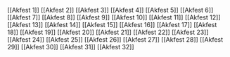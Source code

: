 [[Akfest 1]]
[[Akfest 2]]
[[Akfest 3]]
[[Akfest 4]]
[[Akfest 5]]
[[Akfest 6]]
[[Akfest 7]]
[[Akfest 8]]
[[Akfest 9]]
[[Akfest 10]]
[[Akfest 11]]
[[Akfest 12]]
[[Akfest 13]]
[[Akfest 14]]
[[Akfest 15]]
[[Akfest 16]]
[[Akfest 17]]
[[Akfest 18]]
[[Akfest 19]]
[[Akfest 20]]
[[Akfest 21]]
[[Akfest 22]]
[[Akfest 23]]
[[Akfest 24]]
[[Akfest 25]]
[[Akfest 26]]
[[Akfest 27]]
[[Akfest 28]]
[[Akfest 29]]
[[Akfest 30]]
[[Akfest 31]]
[[Akfest 32]]
